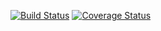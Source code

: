 [![Build Status](https://app.travis-ci.com/maazimam/swe1-app.svg?token=Rv68NYeuQXw6pQdxAX1d&branch=main)](https://app.travis-ci.com/github/maazimam/swe1-app)
[![Coverage Status](https://coveralls.io/repos/github/maazimam/swe1-app/badge.svg?branch=main)](https://coveralls.io/github/maazimam/swe1-app?branch=main)
